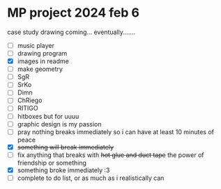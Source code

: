 # MP project 2024 feb 6
case study drawing coming... eventually.......
- [ ] music player
- [ ] drawing program
- [x] images in readme
- [ ] make geometry 
- [ ] SgR
- [ ] SrKo
- [ ] Dimn
- [ ] ChRiego
- [ ] RITIGO
- [ ] hitboxes but for uuuu
- [ ] graphic design is my passion
- [ ] pray nothing breaks immediately so i can have at least 10 minutes of peace
- [x] <del>something will break immediately<del>
- [ ] fix anything that breaks with <del>hot glue and duct tape</del> the power of friendship or something
- [x] something broke immediately :3
- [ ] complete to do list, or as much as i realistically can
